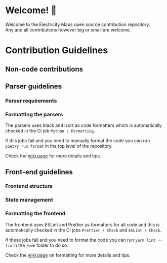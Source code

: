 # Welcome! 🎉

Welcome to the Electricity Maps open source contribution repository. </br>
Any and all contributions however big or small are welcome.

# Contribution Guidelines

## Non-code contributions

## Parser guidelines

### Parser requirements

### Formatting the parsers
The parsers uses black and isort as code formatters which is automatically checked in the CI job `Python / Formatting`.

If this jobs fail and you need to manually format the code you can run `poetry run format` in the top level of the repository.

Check the [wiki page](https://github.com/electricitymaps/electricitymaps-contrib/wiki/Format-your-code-contribution#python-code-formatting) for more details and tips.

## Front-end guidelines

### Frontend structure

### State management

### Formatting the frontend
The frontend uses ESLint and Prettier as formatters for all code and this is automatically checked in the CI jobs `Prettier / Check` and `ESLint / Check`.

If these jobs fail and you need to format the code you can run `yarn lint --fix` in the `/web` folder to do so.

Check the [wiki page](https://github.com/electricitymaps/electricitymaps-contrib/wiki/Format-your-code-contribution#js-code-formatting) on formatting for more details and tips.